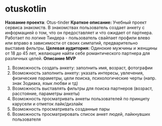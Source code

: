 # otuskotlin
**Название проекта**:
Otus-tinder
**Краткое описание:**
Учебный проект сервиса знакомств.
В знакомствах пользователь создает анкету с информацией о том, что он предоставляет и что ожидает от партнера.
Работает по логике Тиндера - пользователь свайпает профили влево или вправо в зависимости от своих симпатий,
предварительно выставив фильтры.
**Целевая аудитория:**
Одинокие мужчины и женщины от 18 до 45 лет, желающие найти себе романтического партнера для различных целей.
**Описание MVP**
1. Возможность создать анкету: заполнить имя, возраст, фотографии
2. Возможность заполнить анкету: указать интересы, увлечения, физические параметры, цели поиска, психологические черты
   (напр. знак Зодиака, язык любви и тд)
3. Возможность выставлять фильтры для поиска партнеров (возраст, расстояние, параметры анкеты)
4. Возможность просматривать анкеты пользователей по принципу карусели и отметок лайк/дизлайк
5. Возможность просматривать созданные пары
6. Возможность просматрировать список анкет людей, лайкнувших пользователя
